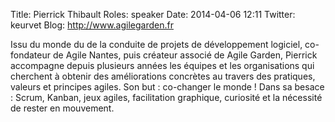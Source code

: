 Title: Pierrick Thibault
Roles: speaker
Date: 2014-04-06 12:11
Twitter: keurvet
Blog: http://www.agilegarden.fr


Issu du monde du de la conduite de projets de développement logiciel, co-fondateur de Agile Nantes, puis créateur associé de Agile Garden, Pierrick accompagne depuis plusieurs années les équipes et les organisations qui cherchent à obtenir des améliorations concrètes au travers des pratiques, valeurs et principes agiles. Son but : co-changer le monde ! 
Dans sa besace : Scrum, Kanban, jeux agiles, facilitation graphique, curiosité et la nécessité de rester en mouvement.


